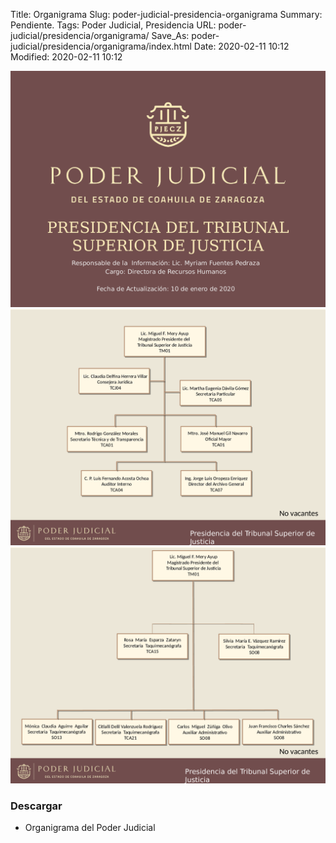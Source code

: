 Title: Organigrama
Slug: poder-judicial-presidencia-organigrama
Summary: Pendiente.
Tags: Poder Judicial, Presidencia
URL: poder-judicial/presidencia/organigrama/
Save_As: poder-judicial/presidencia/organigrama/index.html
Date: 2020-02-11 10:12
Modified: 2020-02-11 10:12


<img class="img-fluid" src="organigrama-00.png">

<img class="img-fluid" src="organigrama-01.png">

<img class="img-fluid" src="organigrama-02.png">

### Descargar

* Organigrama del Poder Judicial
